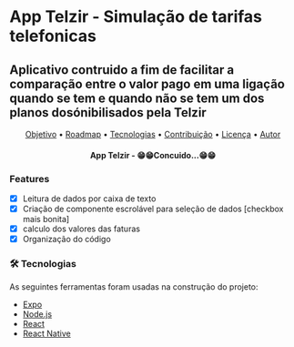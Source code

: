 # App Telzir - Simulação de tarifas telefonicas

## Aplicativo contruido a fim de facilitar a comparação entre o valor pago em uma ligação quando se tem e quando não se tem um dos planos dosónibilisados pela Telzir

<p align="center">
 <a href="#objetivo">Objetivo</a> •
 <a href="#roadmap">Roadmap</a> • 
 <a href="#tecnologias">Tecnologias</a> • 
 <a href="#contribuicao">Contribuição</a> • 
 <a href="#licenc-a">Licença</a> • 
 <a href="#autor">Autor</a>
</p>

<h4 align="center"> 
 App Telzir - 😁😁Concuido...😁😁
</h4>

### Features

- [x] Leitura de dados por caixa de texto
- [x] Criação de componente escrolável para seleção de dados [checkbox mais bonita]
- [x] calculo dos valores das faturas
- [x] Organização do código

### 🛠 Tecnologias

As seguintes ferramentas foram usadas na construção do projeto:

- [Expo](https://expo.io/)
- [Node.js](https://nodejs.org/en/)
- [React](https://pt-br.reactjs.org/)
- [React Native](https://reactnative.dev/)


